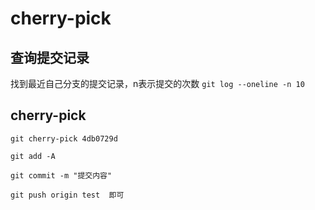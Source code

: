 # cherry-pick

## 查询提交记录

找到最近自己分支的提交记录，n表示提交的次数
`git log --oneline -n 10`

## cherry-pick

```
git cherry-pick 4db0729d

git add -A

git commit -m "提交内容"

git push origin test  即可
```

